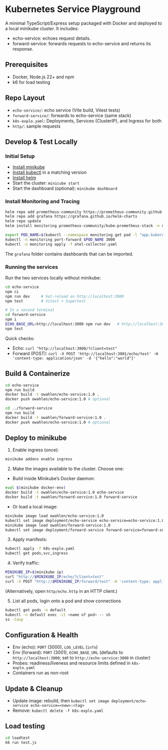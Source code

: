 # Kubernetes Service Playground

A minimal TypeScript/Express setup packaged with Docker and deployed to a local minikube cluster. It includes:
- echo-service: echoes request details.
- forward-service: forwards requests to echo-service and returns its response.

## Prerequisites
- Docker, Node.js 22+ and npm
- k6 for load testing

## Repo Layout
- `echo-service/`: echo service (Vite build, Vitest tests)
- `forward-service/`: forwards to echo-service (same stack)
- `k8s-explo.yaml`: Deployments, Services (ClusterIP), and Ingress for both
- `http/`: sample requests

## Develop & Test Locally
### Initial Setup
* [Install minikube](https://minikube.sigs.k8s.io/docs/start/)
* [Install kubectl](https://kubernetes.io/docs/tasks/tools/) in a matching version
* [Install helm](https://helm.sh/docs/intro/install/)
* Start the cluster: `minicube start`
* Start the dashboard (optional): `minikube dashboard`

### Install Monitoring and Tracing
```bash
helm repo add prometheus-community https://prometheus-community.github.io/helm-charts
helm repo add grafana https://grafana.github.io/helm-charts
helm repo update
helm install monitoring prometheus-community/kube-prometheus-stack -n monitoring --create-namespace

export POD_NAME=$(kubectl --namespace monitoring get pod -l "app.kubernetes.io/name=grafana,app.kubernetes.io/instance=monitoring" -oname)
kubectl -n monitoring port-forward $POD_NAME 3000
kubectl -n monitoring apply -f otel-collector.yaml
```
The `grafana` folder contains dashboards that can be imported.

### Running the services
Run the two services locally without minikube:
```bash
cd echo-service
npm ci
npm run dev     # hot-reload on http://localhost:3000
npm test        # Vitest + Supertest

# In a second terminal
cd forward-service
npm i
ECHO_BASE_URL=http://localhost:3000 npm run dev   # http://localhost:3001
npm test
```
Quick checks:
- Echo: `curl "http://localhost:3000/?client=test"`
- Forward (POST): `curl -X POST 'http://localhost:3001/echo/test' -H 'content-type: application/json' -d '{"hello":"world"}'`

## Build & Containerize
```bash
cd echo-service
npm run build
docker build -t owahlen/echo-service:1.0 .
docker push owahlen/echo-service:1.0 # optional

cd ../forward-service
npm run build
docker build -t owahlen/forward-service:1.0 .
docker push owahlen/echo-service:1.0 # optional
```

## Deploy to minikube
1) Enable ingress (once):
```bash
minikube addons enable ingress
```
2) Make the images available to the cluster. Choose one:
- Build inside Minikube’s Docker daemon:
```bash
eval $(minikube docker-env)
docker build -t owahlen/echo-service:1.0 echo-service
docker build -t owahlen/forward-service:1.0 forward-service
```
- Or load a local image:
```bash
minikube image load owahlen/echo-service:1.0
kubectl set image deployment/echo-service echo-service=echo-service:1.0 --record || true
minikube image load owahlen/forward-service:1.0
kubectl set image deployment/forward-service forward-service=forward-service:1.0 --record || true
```
3) Apply manifests:
```bash
kubectl apply -f k8s-explo.yaml
kubectl get pods,svc,ingress
```
4) Verify traffic:
```bash
MINIKUBE_IP=$(minikube ip)
curl "http://$MINIKUBE_IP/echo/?client=test"
curl -X POST "http://$MINIKUBE_IP/forward/test" -H 'content-type: application/json' -d '{"through":"forward"}'
```
(Alternatively, open `http/echo.http` in an HTTP client.)

5) List all pods, login onto a pod and show connections
```bash
kubectl get pods -n default
kubectl -n default exec -it <name of pod> -- sh
ss -tanp
```

## Configuration & Health
- Env (echo): `PORT` (3000), `LOG_LEVEL` (`info`)
- Env (forward): `PORT` (3001), `ECHO_BASE_URL` (defaults to `http://localhost:3000`; set to `http://echo-service:3000` in cluster)
- Probes: readiness/liveness and resource limits defined in `k8s-explo.yaml`
- Containers run as non-root

## Update & Cleanup
- Update image: rebuild, then `kubectl set image deployment/echo-service echo-service=<new>:<tag>`
- Remove: `kubectl delete -f k8s-explo.yaml`

## Load testing
```bash
cd loadtest
k6 run test.js
```
